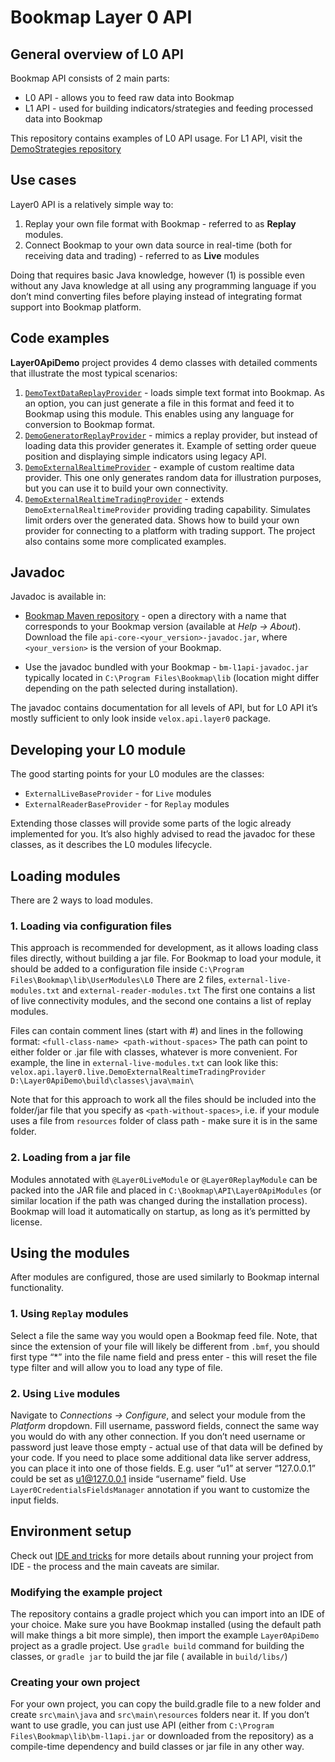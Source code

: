# Bookmap Layer 0 API

## General overview of L0 API

Bookmap API consists of 2 main parts:

- L0 API - allows you to feed raw data into Bookmap
- L1 API - used for building indicators/strategies and feeding processed data into Bookmap

This repository contains examples of L0 API usage. For L1 API, visit
the [DemoStrategies repository](https://github.com/BookmapAPI/DemoStrategies)

## Use cases

Layer0 API is a relatively simple way to:

1) Replay your own file format with Bookmap - referred to as **Replay** modules.
2) Connect Bookmap to your own data source in real-time (both for receiving data and
   trading) - referred to as **Live** modules

Doing that requires basic Java knowledge, however (1) is possible even without any Java
knowledge at all using any programming language if you don’t mind converting files before
playing instead of integrating format support into Bookmap platform.

## Code examples

**Layer0ApiDemo** project provides 4 demo classes with detailed comments that illustrate the most
typical scenarios:

1) [`DemoTextDataReplayProvider`](src/main/java/velox/api/layer0/replay/DemoTextDataReplayProvider.java) - loads simple text format into Bookmap. As an option,
   you can just generate a file in this format and feed it to Bookmap using this module. This
   enables using any language for conversion to Bookmap format.
2) [`DemoGeneratorReplayProvider`](src/main/java/velox/api/layer0/replay/DemoGeneratorReplayProvider.java) - mimics a replay provider, but instead of loading data
   this provider generates it. Example of setting order queue position and displaying simple
   indicators using legacy API.
3) [`DemoExternalRealtimeProvider`](src/main/java/velox/api/layer0/live/DemoExternalRealtimeProvider.java) - example of custom realtime data provider. This one
   only generates random data for illustration purposes, but you can use it to build your
   own connectivity.
4) [`DemoExternalRealtimeTradingProvider`](src/main/java/velox/api/layer0/live/DemoExternalRealtimeTradingProvider.java) - extends `DemoExternalRealtimeProvider`
   providing trading capability. Simulates limit orders over the generated data. Shows how
   to build your own provider for connecting to a platform with trading support.
   The project also contains some more complicated examples.

## Javadoc

Javadoc is available in:

- [Bookmap Maven repository](https://maven.bookmap.com/maven2/releases/com/bookmap/api/api-core/) -
  open a directory with a name that corresponds to your Bookmap version (available at _Help -> About_).
  Download the file `api-core-<your_version>-javadoc.jar`, where `<your_version>` is the version of
  your Bookmap.

- Use the javadoc bundled with your Bookmap - `bm-l1api-javadoc.jar` typically located
  in `C:\Program Files\Bookmap\lib`
  (location might differ depending on the path selected during installation).

The javadoc contains documentation for all levels of API, but for L0 API it’s mostly sufficient to
only look inside `velox.api.layer0` package.

## Developing your L0 module

The good starting points for your L0 modules are the classes:
- `ExternalLiveBaseProvider` - for `Live` modules
- `ExternalReaderBaseProvider` - for `Replay` modules

Extending those classes will provide some parts of the logic already implemented for you.
It’s also highly advised to read the javadoc for these classes, as it describes the L0 modules lifecycle.

## Loading modules

There are 2 ways to load modules.

### 1. Loading via configuration files

This approach is recommended for development, as it allows loading class files directly, without
building a jar file.
For Bookmap to load your module, it should be added to a configuration file inside
`C:\Program Files\Bookmap\lib\UserModules\L0`
There are 2 files, `external-live-modules.txt` and `external-reader-modules.txt`
The first one contains a list of live connectivity modules, and the second one contains a list of
replay modules.

Files can contain comment lines (start with #) and lines in the following format:
`<full-class-name> <path-without-spaces>`
The path can point to either folder or .jar file with classes, whatever is more convenient.
For example, the line in `external-live-modules.txt` can look like this:
`velox.api.layer0.live.DemoExternalRealtimeTradingProvider D:\Layer0ApiDemo\build\classes\java\main\`

Note that for this approach to work all the files should be included into the
folder/jar file that you specify as `<path-without-spaces>`, i.e. if your module uses
a file from `resources` folder of class path - make sure it is in the same folder.

### 2. Loading from a jar file

Modules annotated with `@Layer0LiveModule` or `@Layer0ReplayModule` can be
packed into the JAR file and placed in `C:\Bookmap\API\Layer0ApiModules` (or similar location if
the path was changed during the installation process). Bookmap will load it automatically on
startup, as
long as it’s permitted by license.

## Using the modules

After modules are configured, those are used similarly to Bookmap internal functionality.

### 1. Using `Replay` modules

Select a file the same way you would open a Bookmap feed file. Note, that since the extension of
your file
will likely be different from `.bmf`, you should first type “*” into the file name field and press
enter -
this will reset the file type filter and will allow you to load any type of file.

### 2. Using `Live` modules

Navigate to _Connections -> Configure_, and select your module from the _Platform_ dropdown.  Fill username,
password fields, connect the same way you would do with any other connection.
If you don’t need username or password just leave those empty - actual use of that data will be
defined by your code.
If you need to place some additional data like server address, you can place it into one of those
fields. E.g. user “u1” at server “127.0.0.1” could be set as u1@127.0.0.1 inside “username” field.
Use `Layer0CredentialsFieldsManager` annotation if you want to customize the input fields.

## Environment setup

Check out [IDE and tricks](https://github.com/BookmapAPI/DemoStrategies#ide-and-tricks)
for more details about running your project from IDE - the process and the main caveats are similar.

### Modifying the example project

The repository contains a gradle project which you can import into an IDE of your choice.
Make sure you have Bookmap installed (using the default path will make things a bit more simple),
then import the example `Layer0ApiDemo` project as a gradle project.
Use `gradle build` command for building the classes, or `gradle jar` to build the jar file (
available
in `build/libs/`)

### Creating your own project

For your own project, you can copy the build.gradle file to a new folder and create `src\main\java`
and `src\main\resources` folders near it.
If you don’t want to use gradle, you can just use API (either from `C:\Program
Files\Bookmap\lib\bm-l1api.jar` or downloaded from the repository) as a compile-time
dependency and build classes or jar file in any other way.


